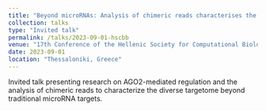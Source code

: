 ```yaml
---
title: "Beyond microRNAs: Analysis of chimeric reads characterises the diverse targetome of AGO2-mediated regulation"
collection: talks
type: "Invited talk"
permalink: /talks/2023-09-01-hscbb
venue: "17th Conference of the Hellenic Society for Computational Biology and Bioinformatics (HSCBB23)"
date: 2023-09-01
location: "Thessaloniki, Greece"
---
```


Invited talk presenting research on AGO2-mediated regulation and the analysis of chimeric reads to characterize the diverse targetome beyond traditional microRNA targets.
